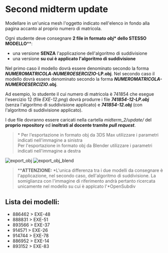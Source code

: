 # Second midterm update

Modellare in un'unica mesh l'oggetto indicato nell'elenco in fondo alla pagina 
accanto al proprio numero di matricola.   

Ogni studente deve consegnare **2 file in formato _obj_\* dello STESSO 
MODELLO**\*\*:

- una versione **SENZA** l'applicazione dell'algoritmo di suddivisione
- una versione **su cui è applicato l'algoritmo di suddivisione**

Nel primo caso il modello dovrà essere denominato secondo la forma 
**_NUMEROMATRICOLA_-_NUMEROESERCIZIO_-LP.obj**.
Nel secondo caso il modello dovrà essere denominato secondo la forma 
**_NUMEROMATRICOLA-NUMEROESERCIZIO_.obj**.

Ad esempio, lo studente il cui numero di matricola è 741854 che esegue 
l'esercizio 12 (file *EXE-12.png*) dovrà produrre i file 
_**741854-12-LP.obj**_ (senza l'algoritmo di suddivisione applicato) e 
_**741854-12.obj**_ (con l'algoritmo di suddivisione applicato).

I due file dovranno essere caricati nella cartella *midterm_2/update/* del 
**proprio repository** ed **inoltrati al docente tramite _pull request_**.
> \* Per l'esportazione in formato obj da 3DS Max utilizzare i parametri 
indicati nell'immagine a sinistra   
Per l'esportazione in formato obj da Blender utilizzare i parametri indicati 
nell'immagine a destra

![export_obj](https://github.com/strumet/modeling/raw/master/archive/obj_export.png) 
![export_obj_blend](https://github.com/strumet/modeling/raw/master/archive/obj_export_blend.png)

> \*\***ATTENZIONE:** *L'unica differenza tra i due modelli da consegnare è 
l'applicazione, nel secondo caso, dell'algoritmo di suddivisione. La 
somiglianza con l'immagine di riferimento andrà pertanto ricercata unicamente 
nel modello su cui è applcato l'*OpenSubdiv

## Lista dei modelli:

-	886462	>	EXE-48
-	888831	>	EXE-51
-	893566	>	EXE-37
-	914571	>	EXE-26
-	914744	>	EXE-78
-	886952	>	EXE-14
-	893152	>	EXE-83
<!---
-		>	EXE-10
-		>	EXE-82
-		>	EXE-15
-		>	EXE-57
-		>	EXE-88
-		>	EXE-30
-		>	EXE-75
-		>	EXE-59
-		>	EXE-54
-		>	EXE-06
-		>	EXE-33
-		>	EXE-25
-		>	EXE-01
-		>	EXE-00
-		>	EXE-41
-		>	EXE-27
-		>	EXE-93
-		>	EXE-76
-		>	EXE-13
-		>	EXE-29
-		>	EXE-45
-		>	EXE-50
-		>	EXE-65
-		>	EXE-67
-		>	EXE-12
-		>	EXE-60
-		>	EXE-69
-		>	EXE-32
-		>	EXE-86
-		>	EXE-42
-		>	EXE-84
-		>	EXE-58
-		>	EXE-91
-		>	EXE-53
-		>	EXE-09
-		>	EXE-62
-		>	EXE-46
-		>	EXE-79
-		>	EXE-71
-		>	EXE-55
-		>	EXE-03
-		>	EXE-21
-		>	EXE-31
-		>	EXE-22
-		>	EXE-35
-		>	EXE-66
-		>	EXE-16
-		>	EXE-73
-		>	EXE-72
-		>	EXE-20
-		>	EXE-44
-		>	EXE-23
-		>	EXE-02
-		>	EXE-92
-		>	EXE-47
-		>	EXE-28
-		>	EXE-36
-		>	EXE-81
-		>	EXE-94
-		>	EXE-11
-		>	EXE-87
-		>	EXE-56
-		>	EXE-74
-		>	EXE-49
-		>	EXE-90
-		>	EXE-43
-		>	EXE-77
-		>	EXE-39
-		>	EXE-52
-		>	EXE-80
-		>	EXE-07
-		>	EXE-24
-		>	EXE-89
-		>	EXE-64
-		>	EXE-68
-		>	EXE-63
-		>	EXE-85
-		>	EXE-18
-		>	EXE-17
-		>	EXE-04
-		>	EXE-34
-		>	EXE-40
-		>	EXE-19
-		>	EXE-70
-		>	EXE-38
-		>	EXE-95
-		>	EXE-08
-		>	EXE-05
-		>	EXE-61
--->
